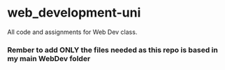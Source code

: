 # web_development-uni
All code and assignments for Web Dev class.


### Rember to add ONLY the files needed as this repo is based in my main WebDev folder ###

